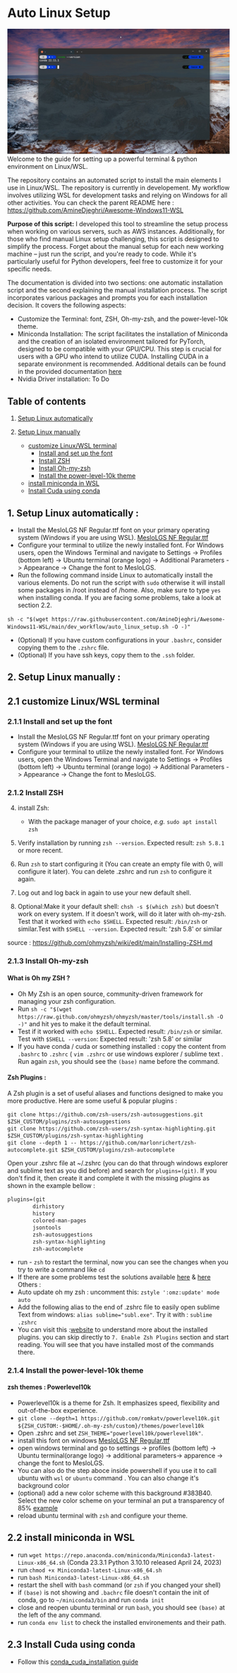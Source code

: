 # Auto Linux Setup
![WSL terminal](../resources/wsl_terminal.jpg)
Welcome to the guide for setting up a powerful terminal & python environment on Linux/WSL.

The repository contains an automated script to install the main elements I use in Linux/WSL. The repository is currently in developement.
My workflow involves utilizing WSL for development tasks and relying on Windows for all other activities. You can check the parent README here : https://github.com/AmineDjeghri/Awesome-Windows11-WSL

**Purpose of this script:** I developed this tool to streamline the setup process when working on various servers, such as AWS instances. Additionally, for those who find manual Linux setup challenging, this script is designed to simplify the process. Forget about the manual setup for each new working machine – just run the script, and you're ready to code. While it's particularly useful for Python developers, feel free to customize it for your specific needs.

The documentation is divided into two sections: one automatic installation script and the second explaining the manual installation process.
The script incorporates various packages and prompts you for each installation decision. It covers the following aspects:
- Customize the Terminal:  font, ZSH, Oh-my-zsh, and the power-level-10k theme.
- Miniconda Installation: The script facilitates the installation of Miniconda and the creation of an isolated environment tailored for PyTorch, designed to be compatible with your GPU/CPU. This step is crucial for users with a GPU who intend to utilize CUDA. Installing CUDA in a separate environment is recommended. Additional details can be found in the provided documentation [here](../dev%20workflow/cuda_pytorch_install.md)
- Nvidia Driver installation: To Do

## Table of contents
1. [Setup Linux automatically ](#1-setup-linux-automatically-)

2. [Setup Linux manually ](#2-setup-linux-manually--)
    * [customize Linux/WSL terminal](#21-customize-linuxwsl-terminal)
       * [Install and set up the font](#211-install-and-set-up-the-font)
       * [Install ZSH](#212-install-zsh)
       * [Install Oh-my-zsh](#213-install-oh-my-zsh)
       * [Install the power-level-10k theme](#214-install-the-power-level-10k-theme)
   * [install miniconda in WSL](#22-install-miniconda-in-wsl)
   * [Install Cuda using conda](#23-install-cuda-using-conda)

## 1. Setup Linux automatically :
- Install the MesloLGS NF Regular.ttf font on your primary operating system (Windows if you are using WSL). [MesloLGS NF Regular.ttf](https://github.com/romkatv/dotfiles-public/blob/master/.local/share/fonts/NerdFonts/MesloLGS%20NF%20Regular.ttf)
- Configure your terminal to utilize the newly installed font. For Windows users, open the Windows Terminal and navigate to Settings -> Profiles (bottom left) -> Ubuntu terminal (orange logo) -> Additional Parameters -> Appearance -> Change the font to MesloLGS.
- Run the following command inside Linux to automatically install the various elements. Do not run the script with `sudo` otherwise it will install some packages in  /root instead of /home. Also, make sure to type `yes` when installing conda. If you are facing some problems, take a look at section 2.2.

```sh -c "$(wget https://raw.githubusercontent.com/AmineDjeghri/Awesome-Windows11-WSL/main/dev_workflow/auto_linux_setup.sh -O -)"```
- (Optional) If you have custom configurations in your `.bashrc`, consider copying them to  the `.zshrc` file.
- (Optional) If you have ssh keys, copy them to the `.ssh` folder.

## 2. Setup Linux manually  :

## 2.1 customize Linux/WSL terminal

### 2.1.1 Install and set up the font
- Install the MesloLGS NF Regular.ttf font on your primary operating system (Windows if you are using WSL). [MesloLGS NF Regular.ttf](https://github.com/romkatv/dotfiles-public/blob/master/.local/share/fonts/NerdFonts/MesloLGS%20NF%20Regular.ttf)
- Configure your terminal to utilize the newly installed font. For Windows users, open the Windows Terminal and navigate to Settings -> Profiles (bottom left) -> Ubuntu terminal (orange logo) -> Additional Parameters -> Appearance -> Change the font to MesloLGS.

### 2.1.2 Install ZSH
4. install Zsh:

   - With the package manager of your choice, _e.g._ `sudo apt install zsh`

5. Verify installation by running `zsh --version`. Expected result: `zsh 5.8.1` or more recent.
6. Run `zsh` to start configuring it (You can create an empty file with 0, will configure it later). You can delete .zshrc and run `zsh` to configure it again.
7. Log out and log back in again to use your new default shell.
8. Optional:Make it your default shell: `chsh -s $(which zsh)` but doesn't work on every system. If it doesn't work, will do it later with oh-my-zsh. Test that it worked with `echo $SHELL`. Expected result: `/bin/zsh` or similar.Test with `$SHELL --version`. Expected result: 'zsh 5.8' or similar

source : https://github.com/ohmyzsh/wiki/edit/main/Installing-ZSH.md

### 2.1.3 Install Oh-my-zsh
#### What is Oh my ZSH ?
- Oh My Zsh is an open source, community-driven framework for managing your zsh configuration.
- Run `sh -c "$(wget https://raw.github.com/ohmyzsh/ohmyzsh/master/tools/install.sh -O -)"` and hit yes to make it the default terminal.
- Test if it worked with `echo $SHELL`. Expected result: `/bin/zsh` or similar. Test with `$SHELL --version`: Expected result: 'zsh 5.8' or similar
- If you have conda / cuda or something installed : copy the content from `.bashrc` to `.zshrc` ( `vim .zshrc` or use windows explorer / sublime text . Run again `zsh`, you should see the `(base)` name before the command.

#### Zsh Plugins :
A Zsh plugin is a set of useful aliases and functions designed to make you more productive. Here are some useful & popular plugins :

```
git clone https://github.com/zsh-users/zsh-autosuggestions.git $ZSH_CUSTOM/plugins/zsh-autosuggestions
git clone https://github.com/zsh-users/zsh-syntax-highlighting.git $ZSH_CUSTOM/plugins/zsh-syntax-highlighting
git clone --depth 1 -- https://github.com/marlonrichert/zsh-autocomplete.git $ZSH_CUSTOM/plugins/zsh-autocomplete
```

Open your .zshrc file at ~/.zshrc (you can do that through windows explorer and sublime text as you did before) and search for `plugins=(git)`.
If you don't find it, then create it and complete it with the missing plugins as shown in the example bellow :
```
plugins=(git
        dirhistory
        history
        colored-man-pages
        jsontools
        zsh-autosuggestions
        zsh-syntax-highlighting
        zsh-autocomplete
```
- run - `zsh` to restart the terminal, now you can see the changes when you try to write a command like `cd`
- If there are some problems test the solutions available [here](https://stackoverflow.com/a/37175174/8354747) & [here](https://stackoverflow.com/a/36994356/8354747)
Others :
- Auto update oh my zsh : uncomment this: `zstyle ':omz:update' mode auto`
- Add the following alias to the end of .zshrc file to easily open sublime Text from windows: `alias sublime="subl.exe"`. Try it with : `sublime .zshrc`
- You can visit this :[website](https://www.linkedin.com/pulse/how-install-start-using-oh-my-zsh-boost-your-mantas-levinas/?trk=pulse-article_more-articles_related-content-card) to understand more about the installed plugins. you can skip directly to `7. Enable Zsh Plugins` section and start reading. You will see that you have installed most of the commands there.

### 2.1.4 Install the power-level-10k theme
#### zsh themes : Powerlevel10k
- Powerlevel10k is a theme for Zsh. It emphasizes speed, flexibility and out-of-the-box experience.
- `git clone --depth=1 https://github.com/romkatv/powerlevel10k.git ${ZSH_CUSTOM:-$HOME/.oh-my-zsh/custom}/themes/powerlevel10k`
- Open .zshrc and set `ZSH_THEME="powerlevel10k/powerlevel10k"`.
- install this font on windows [MesloLGS NF Regular.ttf](https://github.com/romkatv/dotfiles-public/blob/master/.local/share/fonts/NerdFonts/MesloLGS%20NF%20Regular.ttf)
- open windows terminal and go to settings -> profiles (bottom left) -> Ubuntu terminal(orange logo) -> additional parameters-> apparence -> change the font to MesloLGS.
- You can also do the step aboce inside powershell if you use it to call ubuntu with `wsl` or `ubuntu` command . You can also change it's background color
- (optional) add a new color scheme with this background #383B40. Select the new color scheme on your terminal an put a transparency of 85% [example]([here](https://pureinfotech.com/change-color-scheme-windows-terminal/))
- reload ubuntu terminal with `zsh` and configure your theme.

## 2.2 install miniconda in WSL
 - run `wget https://repo.anaconda.com/miniconda/Miniconda3-latest-Linux-x86_64.sh` (Conda 23.3.1 Python 3.10.10 released April 24, 2023)
 - run `chmod +x Miniconda3-latest-Linux-x86_64.sh`
 - run `bash Miniconda3-latest-Linux-x86_64.sh`
 - restart the shell with `bash` command (or `zsh` if you changed your shell)
 - if `(base)` is not showing and `.bachrc` file doesn't contain the init of conda, go to `~/miniconda3/bin` and run `conda init`
 - close and reopen ubuntu terminal or run `bash`, you should see `(base)` at the left of the any command.
 - run `conda env list` to check the installed environements and their path.

## 2.3 Install Cuda using conda
- Follow this [conda_cuda_installation guide](1_cuda_pytorch_install.md)
